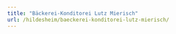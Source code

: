 ```yaml
---
title: "Bäckerei-Konditorei Lutz Mierisch"
url: /hildesheim/baeckerei-konditorei-lutz-mierisch/
---
```

